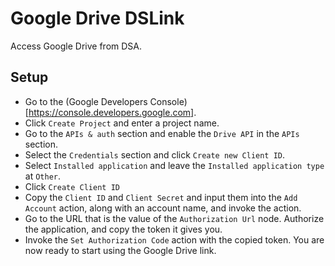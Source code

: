 # Google Drive DSLink

Access Google Drive from DSA.

## Setup

- Go to the (Google Developers Console)[https://console.developers.google.com].
- Click `Create Project` and enter a project name.
- Go to the `APIs & auth` section and enable the `Drive API` in the `APIs` section.
- Select the `Credentials` section and click `Create new Client ID`.
- Select `Installed application` and leave the `Installed application type` at `Other`.
- Click `Create Client ID`
- Copy the `Client ID` and `Client Secret` and input them into the `Add Account` action, along with an account name, and invoke the action.
- Go to the URL that is the value of the `Authorization Url` node. Authorize the application, and copy the token it gives you.
- Invoke the `Set Authorization Code` action with the copied token. You are now ready to start using the Google Drive link.
